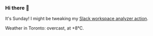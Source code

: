 ### Hi there :wave:

It's Sunday! I might be tweaking my [Slack workspace analyzer action](https://github.com/bewuethr/slack-analyzer).

Weather in Toronto: overcast, at +8°C.

